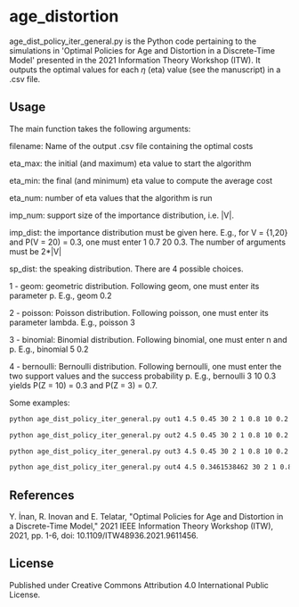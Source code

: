 # age_distortion

age_dist_policy_iter_general.py is the Python code pertaining to the simulations in 'Optimal Policies for Age and Distortion in a Discrete-Time Model' presented in the 2021 Information Theory Workshop (ITW). It outputs the optimal values for each $\eta$ (eta) value (see the manuscript) in a .csv file.

## Usage

The main function takes the following arguments:

   filename: Name of the output .csv file containing the optimal costs
   
   eta_max: the initial (and maximum) eta value to start the algorithm 
   
   eta_min: the final (and minimum) eta value to compute the average cost
   
   eta_num: number of eta values that the algorithm is run
   
   imp_num: support size of the importance distribution, i.e. |V|.
   
   imp_dist: the importance distribution must be given here. E.g., for V = {1,20} and P(V = 20) = 0.3, one must enter 1 0.7 20 0.3. The number of arguments must be 2*|V|
   
   sp_dist: the speaking distribution. There are 4 possible choices.
   
   1 - geom: geometric distribution. Following geom, one must enter its parameter p. E.g., geom 0.2
        
   2 - poisson: Poisson distribution. Following poisson, one must enter its parameter lambda. E.g., poisson 3
        
   3 - binomial: Binomial distribution. Following binomial, one must enter n and p. E.g., binomial 5 0.2
       
   4 - bernoulli: Bernoulli distribution. Following bernoulli, one must enter the two support values and the success probability p. E.g., bernoulli 3 10 0.3 yields P(Z = 10) = 0.3 and P(Z = 3) = 0.7.
        
Some examples:

```bash
python age_dist_policy_iter_general.py out1 4.5 0.45 30 2 1 0.8 10 0.2 geom 0.5
```

```bash
python age_dist_policy_iter_general.py out2 4.5 0.45 30 2 1 0.8 10 0.2 poisson 1
```

```bash
python age_dist_policy_iter_general.py out3 4.5 0.45 30 2 1 0.8 10 0.2 binomial 4 0.25
```

```bash
python age_dist_policy_iter_general.py out4 4.5 0.3461538462 30 2 1 0.8 10 0.2 bernoulli 1 2 1.0
```

## References

Y. İnan, R. Inovan and E. Telatar, "Optimal Policies for Age and Distortion in a Discrete-Time Model," 2021 IEEE Information Theory Workshop (ITW), 2021, pp. 1-6, doi: 10.1109/ITW48936.2021.9611456.

## License

Published under Creative Commons Attribution 4.0 International Public License.

